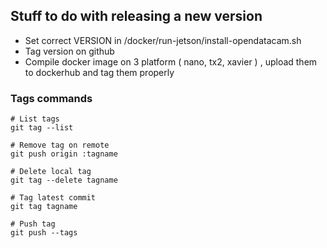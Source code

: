 ## Stuff to do with releasing a new version

- Set correct VERSION in /docker/run-jetson/install-opendatacam.sh
- Tag version on github
- Compile docker image on 3 platform ( nano, tx2, xavier ) , upload them to dockerhub and tag them properly



### Tags commands

```
# List tags
git tag --list

# Remove tag on remote
git push origin :tagname

# Delete local tag
git tag --delete tagname

# Tag latest commit
git tag tagname

# Push tag
git push --tags
```
